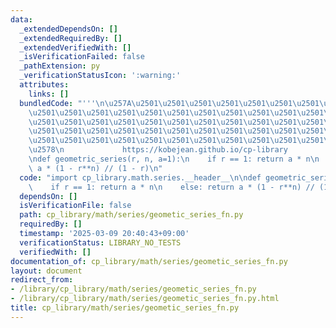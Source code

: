 ```yaml
---
data:
  _extendedDependsOn: []
  _extendedRequiredBy: []
  _extendedVerifiedWith: []
  _isVerificationFailed: false
  _pathExtension: py
  _verificationStatusIcon: ':warning:'
  attributes:
    links: []
  bundledCode: "'''\n\u257A\u2501\u2501\u2501\u2501\u2501\u2501\u2501\u2501\u2501\u2501\
    \u2501\u2501\u2501\u2501\u2501\u2501\u2501\u2501\u2501\u2501\u2501\u2501\u2501\
    \u2501\u2501\u2501\u2501\u2501\u2501\u2501\u2501\u2501\u2501\u2501\u2501\u2501\
    \u2501\u2501\u2501\u2501\u2501\u2501\u2501\u2501\u2501\u2501\u2501\u2501\u2501\
    \u2501\u2501\u2501\u2501\u2501\u2501\u2501\u2501\u2501\u2501\u2501\u2501\u2501\
    \u2578\n             https://kobejean.github.io/cp-library               \n'''\n\
    \ndef geometric_series(r, n, a=1):\n    if r == 1: return a * n\n    else: return\
    \ a * (1 - r**n) // (1 - r)\n"
  code: "import cp_library.math.series.__header__\n\ndef geometric_series(r, n, a=1):\n\
    \    if r == 1: return a * n\n    else: return a * (1 - r**n) // (1 - r)\n"
  dependsOn: []
  isVerificationFile: false
  path: cp_library/math/series/geometic_series_fn.py
  requiredBy: []
  timestamp: '2025-03-09 20:40:43+09:00'
  verificationStatus: LIBRARY_NO_TESTS
  verifiedWith: []
documentation_of: cp_library/math/series/geometic_series_fn.py
layout: document
redirect_from:
- /library/cp_library/math/series/geometic_series_fn.py
- /library/cp_library/math/series/geometic_series_fn.py.html
title: cp_library/math/series/geometic_series_fn.py
---
```

